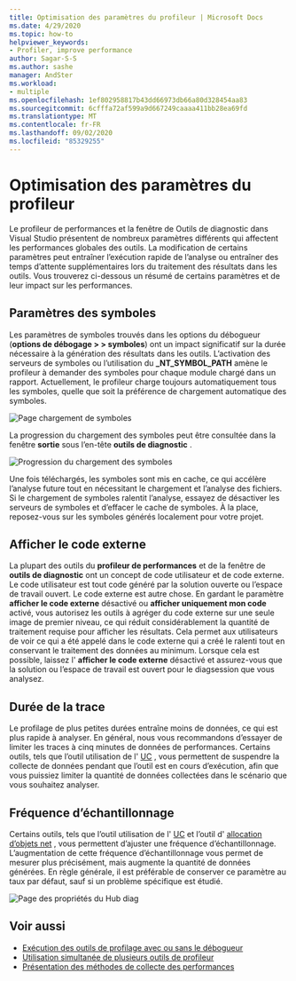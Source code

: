 ```yaml
---
title: Optimisation des paramètres du profileur | Microsoft Docs
ms.date: 4/29/2020
ms.topic: how-to
helpviewer_keywords:
- Profiler, improve performance
author: Sagar-S-S
ms.author: sashe
manager: AndSter
ms.workload:
- multiple
ms.openlocfilehash: 1ef802958817b43dd66973db66a80d328454aa83
ms.sourcegitcommit: 6cfffa72af599a9d667249caaaa411bb28ea69fd
ms.translationtype: MT
ms.contentlocale: fr-FR
ms.lasthandoff: 09/02/2020
ms.locfileid: "85329255"
---
```

# <a name="optimizing-profiler-settings"></a>Optimisation des paramètres du profileur

Le profileur de performances et la fenêtre de Outils de diagnostic dans Visual Studio présentent de nombreux paramètres différents qui affectent les performances globales des outils. La modification de certains paramètres peut entraîner l’exécution rapide de l’analyse ou entraîner des temps d’attente supplémentaires lors du traitement des résultats dans les outils. Vous trouverez ci-dessous un résumé de certains paramètres et de leur impact sur les performances.

## <a name="symbol-settings"></a>Paramètres des symboles

Les paramètres de symboles trouvés dans les options du débogueur (**options de débogage > > symboles**) ont un impact significatif sur la durée nécessaire à la génération des résultats dans les outils. L’activation des serveurs de symboles ou l’utilisation du **_NT_SYMBOL_PATH** amène le profileur à demander des symboles pour chaque module chargé dans un rapport. Actuellement, le profileur charge toujours automatiquement tous les symboles, quelle que soit la préférence de chargement automatique des symboles.

![Page chargement de symboles](../profiling/media/symbolloading.png "Chargement de symboles")

La progression du chargement des symboles peut être consultée dans la fenêtre **sortie** sous l’en-tête **outils de diagnostic** .

![Progression du chargement des symboles](../profiling/media/symbolloadingprogress.png "Progression du chargement des symboles")

Une fois téléchargés, les symboles sont mis en cache, ce qui accélère l’analyse future tout en nécessitant le chargement et l’analyse des fichiers. Si le chargement de symboles ralentit l’analyse, essayez de désactiver les serveurs de symboles et d’effacer le cache de symboles. À la place, reposez-vous sur les symboles générés localement pour votre projet.

## <a name="show-external-code"></a>Afficher le code externe

La plupart des outils du **profileur de performances** et de la fenêtre de **outils de diagnostic** ont un concept de code utilisateur et de code externe. Le code utilisateur est tout code généré par la solution ouverte ou l’espace de travail ouvert. Le code externe est autre chose. En gardant le paramètre **afficher le code externe** désactivé ou **afficher uniquement mon code** activé, vous autorisez les outils à agréger du code externe sur une seule image de premier niveau, ce qui réduit considérablement la quantité de traitement requise pour afficher les résultats. Cela permet aux utilisateurs de voir ce qui a été appelé dans le code externe qui a créé le ralenti tout en conservant le traitement des données au minimum. Lorsque cela est possible, laissez l' **afficher le code externe** désactivé et assurez-vous que la solution ou l’espace de travail est ouvert pour le diagsession que vous analysez.

## <a name="trace-duration"></a>Durée de la trace

Le profilage de plus petites durées entraîne moins de données, ce qui est plus rapide à analyser. En général, nous vous recommandons d’essayer de limiter les traces à cinq minutes de données de performances. Certains outils, tels que l’outil utilisation de l' [UC](../profiling/cpu-usage.md) , vous permettent de suspendre la collecte de données pendant que l’outil est en cours d’exécution, afin que vous puissiez limiter la quantité de données collectées dans le scénario que vous souhaitez analyser.

## <a name="sampling-frequency"></a>Fréquence d’échantillonnage

Certains outils, tels que l’outil utilisation de l' [UC](../profiling/cpu-usage.md) et l’outil d' [allocation d’objets net](../profiling/dotnet-alloc-tool.md) , vous permettent d’ajuster une fréquence d’échantillonnage. L’augmentation de cette fréquence d’échantillonnage vous permet de mesurer plus précisément, mais augmente la quantité de données générées. En règle générale, il est préférable de conserver ce paramètre au taux par défaut, sauf si un problème spécifique est étudié.

![Page des propriétés du Hub diag](../profiling/media/diaghubpropertiespage.png "Page des propriétés du Hub diag")

## <a name="see-also"></a>Voir aussi

- [Exécution des outils de profilage avec ou sans le débogueur](../profiling/running-profiling-tools-with-or-without-the-debugger.md)
- [Utilisation simultanée de plusieurs outils de profileur](../profiling/use-multiple-profiler-tools-simultaneously.md)
- [Présentation des méthodes de collecte des performances](../profiling/understanding-performance-collection-methods-perf-profiler.md)
